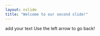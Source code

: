 ```yaml
---
layout: nslide
title: "Welcome to our second slide!"
---
```

add your text
Use the left arrow to go back!
